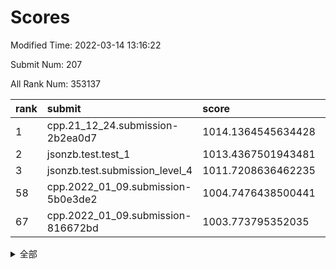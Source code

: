 # Scores

Modified Time: 2022-03-14 13:16:22

Submit Num: 207

All Rank Num: 353137

| rank |               submit               |       score        |       sigma        | pk_num |
| :--- | :--------------------------------- | :----------------- | :----------------- | :----- |
| 1    | cpp.21_12_24.submission-2b2ea0d7   | 1014.1364545634428 | 0.8208771632396831 | 6825   |
| 2    | jsonzb.test.test_1                 | 1013.4367501943481 | 0.8070975034754349 | 6825   |
| 3    | jsonzb.test.submission_level_4     | 1011.7208636462235 | 0.7921826981589994 | 6824   |
| 58   | cpp.2022_01_09.submission-5b0e3de2 | 1004.7476438500441 | 0.7248605824683261 | 6829   |
| 67   | cpp.2022_01_09.submission-816672bd | 1003.773795352035  | 0.7117501943376338 | 6828   |


<details>
<summary>全部</summary>

| rank |                 submit                 |       score        |       sigma        | pk_num |
| :--- | :------------------------------------- | :----------------- | :----------------- | :----- |
| 1    | cpp.21_12_24.submission-2b2ea0d7       | 1014.1364545634428 | 0.8208771632396831 | 6825   |
| 2    | jsonzb.test.test_1                     | 1013.4367501943481 | 0.8070975034754349 | 6825   |
| 3    | jsonzb.test.submission_level_4         | 1011.7208636462235 | 0.7921826981589994 | 6824   |
| 4    | gobigger.level_3.submission_level_3_29 | 1011.5807720611185 | 0.7562774160372558 | 6827   |
| 5    | gobigger.level_3.submission_level_3_12 | 1011.4921391292545 | 0.7816899923314707 | 6829   |
| 6    | gobigger.level_3.submission_level_3_18 | 1011.4694418087721 | 0.7407436995978147 | 6825   |
| 7    | gobigger.level_3.submission_level_3_38 | 1011.3366052695178 | 0.7648045077174424 | 6824   |
| 8    | gobigger.level_3.submission_level_3_5  | 1011.0709674597507 | 0.7765992130907212 | 6825   |
| 9    | gobigger.level_3.submission_level_3_27 | 1010.8978920611519 | 0.7669715226397766 | 6825   |
| 10   | gobigger.level_3.submission_level_3_48 | 1010.776546150966  | 0.7588429334803763 | 6820   |
| 11   | gobigger.level_3.submission_level_3_41 | 1010.7516839401528 | 0.7532252483213232 | 6819   |
| 12   | gobigger.level_3.submission_level_3_49 | 1010.711432086692  | 0.80030313465501   | 6825   |
| 13   | gobigger.level_3.submission_level_3_33 | 1010.6894031819911 | 0.7835592359651504 | 6829   |
| 14   | gobigger.level_3.submission_level_3_19 | 1010.6182841400117 | 0.7690699355337471 | 6823   |
| 15   | gobigger.level_3.submission_level_3_2  | 1010.5289300307828 | 0.7702839350626676 | 6823   |
| 16   | gobigger.level_3.submission_level_3_47 | 1010.5269077525453 | 0.7555869925310083 | 6826   |
| 17   | gobigger.level_3.submission_level_3_36 | 1010.51319708458   | 0.7661958493454916 | 6822   |
| 18   | gobigger.level_3.submission_level_3_13 | 1010.4763229404211 | 0.7774797219862882 | 6821   |
| 19   | gobigger.level_3.submission_level_3_30 | 1010.4508914242111 | 0.7632441785592096 | 6824   |
| 20   | gobigger.level_3.submission_level_3_14 | 1010.3797591731369 | 0.79740137031991   | 6829   |
| 21   | gobigger.level_3.submission_level_3_6  | 1010.3637584359653 | 0.7679058261730609 | 6826   |
| 22   | gobigger.level_3.submission_level_3_43 | 1010.3497227742985 | 0.764760775675851  | 6823   |
| 23   | gobigger.level_3.submission_level_3_35 | 1010.3431951409566 | 0.7419946463286342 | 6824   |
| 24   | gobigger.level_3.submission_level_3_11 | 1010.3271171469648 | 0.7536178447676293 | 6818   |
| 25   | gobigger.level_3.submission_level_3_3  | 1010.2642771330264 | 0.7480956802241017 | 6824   |
| 26   | gobigger.level_3.submission_level_3_46 | 1010.1928175386097 | 0.789735042566345  | 6820   |
| 27   | gobigger.level_3.submission_level_3_34 | 1010.1763315271075 | 0.7629972476256158 | 6828   |
| 28   | gobigger.level_3.submission_level_3_37 | 1010.1473319935731 | 0.7592425938331555 | 6827   |
| 29   | gobigger.level_3.submission_level_3_22 | 1010.1449713128784 | 0.7560647520612493 | 6827   |
| 30   | gobigger.level_3.submission_level_3_42 | 1010.1363009685929 | 0.756280879136909  | 6823   |
| 31   | gobigger.level_3.submission_level_3_20 | 1010.0999317723932 | 0.7403271611131654 | 6822   |
| 32   | gobigger.level_3.submission_level_3_24 | 1010.0681537421084 | 0.7465151585838152 | 6828   |
| 33   | gobigger.level_3.submission_level_3_9  | 1009.9951414817162 | 0.7664079968073043 | 6823   |
| 34   | gobigger.level_3.submission_level_3_15 | 1009.9947426506319 | 0.7378278945166372 | 6820   |
| 35   | gobigger.level_3.submission_level_3_16 | 1009.9733300062848 | 0.7866603850196568 | 6824   |
| 36   | gobigger.level_3.submission_level_3_0  | 1009.9686969238628 | 0.7593317084805429 | 6826   |
| 37   | gobigger.level_3.submission_level_3_1  | 1009.9519790796573 | 0.7387685872214477 | 6827   |
| 38   | gobigger.level_3.submission_level_3_26 | 1009.9257109717221 | 0.760022297614392  | 6826   |
| 39   | gobigger.level_3.submission_level_3_40 | 1009.8786364844711 | 0.7725851737851324 | 6822   |
| 40   | gobigger.level_3.submission_level_3_8  | 1009.7705283852114 | 0.7595766788485416 | 6820   |
| 41   | gobigger.level_3.submission_level_3_32 | 1009.6843247156953 | 0.7445425550795792 | 6822   |
| 42   | gobigger.level_3.submission_level_3_23 | 1009.5093268221594 | 0.7405560556756167 | 6818   |
| 43   | gobigger.level_3.submission_level_3_45 | 1009.4971618643992 | 0.7573886544302992 | 6828   |
| 44   | gobigger.level_3.submission_level_3_4  | 1009.496195713116  | 0.7435339834261717 | 6830   |
| 45   | gobigger.level_3.submission_level_3_10 | 1009.4880199971168 | 0.7611309451227561 | 6831   |
| 46   | gobigger.level_3.submission_level_3_25 | 1009.3095586797419 | 0.7370428925504371 | 6820   |
| 47   | gobigger.level_3.submission_level_3_28 | 1009.2103247036646 | 0.7578115687233026 | 6831   |
| 48   | gobigger.level_3.submission_level_3_31 | 1009.1424711289917 | 0.7455259647716059 | 6824   |
| 49   | gobigger.level_3.submission_level_3_21 | 1009.0064876376503 | 0.7394985162383955 | 6827   |
| 50   | gobigger.level_3.submission_level_3_7  | 1008.9216975540859 | 0.7451708963398397 | 6828   |
| 51   | gobigger.level_3.submission_level_3_44 | 1008.8380603524814 | 0.7296630691951371 | 6821   |
| 52   | gobigger.level_3.submission_level_3_17 | 1008.5784377334749 | 0.7664410237818757 | 6826   |
| 53   | gobigger.level_3.submission_level_3_39 | 1008.4057264643225 | 0.7494562245529559 | 6822   |
| 54   | gobigger.level_1.submission_level_1_14 | 1005.530622925294  | 0.715637803132077  | 6825   |
| 55   | gobigger.level_1.submission_level_1_9  | 1005.0302580969739 | 0.724532886735193  | 6825   |
| 56   | gobigger.level_1.submission_level_1_44 | 1004.8968884278397 | 0.7301205360048743 | 6828   |
| 57   | gobigger.level_1.submission_level_1_41 | 1004.8439183011301 | 0.7291392578741656 | 6818   |
| 58   | cpp.2022_01_09.submission-5b0e3de2     | 1004.7476438500441 | 0.7248605824683261 | 6829   |
| 59   | gobigger.level_1.submission_level_1_0  | 1004.4947212740441 | 0.7158346353290255 | 6820   |
| 60   | gobigger.level_1.submission_level_1_6  | 1004.4931111895584 | 0.7235756375895586 | 6820   |
| 61   | gobigger.level_1.submission_level_1_40 | 1004.2075150746751 | 0.727410267648861  | 6817   |
| 62   | gobigger.level_1.submission_level_1_25 | 1003.9985443926109 | 0.7151723784880324 | 6826   |
| 63   | gobigger.level_1.submission_level_1_11 | 1003.9936461675    | 0.7248044803250475 | 6824   |
| 64   | gobigger.level_1.submission_level_1_46 | 1003.9416658017745 | 0.7207392726695516 | 6825   |
| 65   | gobigger.level_1.submission_level_1_28 | 1003.9344831918796 | 0.7253155205902952 | 6817   |
| 66   | gobigger.level_1.submission_level_1_13 | 1003.8122925260018 | 0.7312689117338307 | 6824   |
| 67   | cpp.2022_01_09.submission-816672bd     | 1003.773795352035  | 0.7117501943376338 | 6828   |
| 68   | gobigger.level_1.submission_level_1_3  | 1003.7555849351489 | 0.7109676418367663 | 6822   |
| 69   | gobigger.level_1.submission_level_1_31 | 1003.667540843185  | 0.7230242637847755 | 6827   |
| 70   | gobigger.level_1.submission_level_1_12 | 1003.5708063901767 | 0.7185335177617498 | 6826   |
| 71   | gobigger.level_1.submission_level_1_26 | 1003.5664058476932 | 0.7110980235648683 | 6830   |
| 72   | gobigger.level_1.submission_level_1_33 | 1003.5479300594213 | 0.7216050339502379 | 6822   |
| 73   | gobigger.level_1.submission_level_1_7  | 1003.5375635672281 | 0.7107529072301212 | 6817   |
| 74   | gobigger.level_1.submission_level_1_2  | 1003.5193813321135 | 0.7275053909935433 | 6824   |
| 75   | gobigger.level_1.submission_level_1_10 | 1003.4849954323664 | 0.7175736754887411 | 6826   |
| 76   | gobigger.level_1.submission_level_1_22 | 1003.4787342769317 | 0.7132337066659372 | 6819   |
| 77   | gobigger.level_1.submission_level_1_18 | 1003.4125079671375 | 0.7034859685592589 | 6823   |
| 78   | gobigger.level_1.submission_level_1_29 | 1003.3950019850515 | 0.713137401966644  | 6822   |
| 79   | gobigger.level_1.submission_level_1_1  | 1003.2371234963508 | 0.7120742012126353 | 6823   |
| 80   | gobigger.level_1.submission_level_1_42 | 1003.2081883335194 | 0.7111259454560843 | 6827   |
| 81   | gobigger.level_1.submission_level_1_17 | 1003.1610599117752 | 0.7145824271973005 | 6822   |
| 82   | gobigger.level_1.submission_level_1_21 | 1003.1389515415965 | 0.7190685864052865 | 6828   |
| 83   | gobigger.level_1.submission_level_1_37 | 1003.1171652183051 | 0.7251623982021421 | 6821   |
| 84   | gobigger.level_1.submission_level_1_47 | 1003.1148204655208 | 0.7122673989912774 | 6823   |
| 85   | gobigger.level_1.submission_level_1_32 | 1003.0783171612148 | 0.721764176350409  | 6824   |
| 86   | gobigger.level_1.submission_level_1_48 | 1003.0540802797719 | 0.7185454902119784 | 6823   |
| 87   | gobigger.level_1.submission_level_1_16 | 1003.051474860124  | 0.7135215066966308 | 6819   |
| 88   | gobigger.level_1.submission_level_1_35 | 1003.0514277694078 | 0.7297358324573493 | 6822   |
| 89   | gobigger.level_1.submission_level_1_4  | 1003.0259935499664 | 0.7117402830466039 | 6827   |
| 90   | gobigger.level_1.submission_level_1_27 | 1002.9861811459721 | 0.718498442844942  | 6827   |
| 91   | gobigger.level_1.submission_level_1_49 | 1002.9793937626397 | 0.7098473642323514 | 6820   |
| 92   | gobigger.level_1.submission_level_1_30 | 1002.8507345311034 | 0.714353718146776  | 6821   |
| 93   | gobigger.level_1.submission_level_1_23 | 1002.693668113777  | 0.7261052431604424 | 6823   |
| 94   | gobigger.level_1.submission_level_1_20 | 1002.6626852544737 | 0.7093343424668516 | 6826   |
| 95   | gobigger.level_1.submission_level_1_45 | 1002.5913318075899 | 0.711949400254977  | 6825   |
| 96   | gobigger.level_1.submission_level_1_5  | 1002.5761076079739 | 0.7118456575466146 | 6821   |
| 97   | gobigger.level_1.submission_level_1_15 | 1002.5391193604161 | 0.7069675384931121 | 6825   |
| 98   | gobigger.level_1.submission_level_1_34 | 1002.5141551819594 | 0.7141853567606119 | 6826   |
| 99   | gobigger.level_1.submission_level_1_43 | 1002.4331878910782 | 0.7157474354780963 | 6822   |
| 100  | gobigger.level_1.submission_level_1_39 | 1002.4222890054705 | 0.7158482177774116 | 6824   |
| 101  | gobigger.level_1.submission_level_1_19 | 1002.2866709951239 | 0.7125619056850646 | 6825   |
| 102  | gobigger.level_1.submission_level_1_36 | 1002.236135121096  | 0.7182664340496202 | 6822   |
| 103  | gobigger.level_1.submission_level_1_8  | 1001.8163150202085 | 0.7125202701154639 | 6822   |
| 104  | gobigger.level_1.submission_level_1_38 | 1001.6582344963323 | 0.7111569744245355 | 6824   |
| 105  | gobigger.level_1.submission_level_1_24 | 1001.3767690646499 | 0.7108272332861726 | 6829   |
| 106  | gobigger.random.submission_random_39   | 997.0060874221946  | 0.7225971909197336 | 6823   |
| 107  | gobigger.random.submission_random_19   | 996.8840653202334  | 0.7159730833665695 | 6818   |
| 108  | gobigger.random.submission_random_35   | 996.857548125488   | 0.7186771256989714 | 6826   |
| 109  | gobigger.random.submission_random_36   | 996.8508275456813  | 0.7097470862281353 | 6824   |
| 110  | gobigger.random.submission_random_2    | 996.7709860625588  | 0.7045371801063125 | 6826   |
| 111  | gobigger.random.submission_random_47   | 996.7591660252756  | 0.7113264099761805 | 6826   |
| 112  | gobigger.random.submission_random_0    | 996.6942434187027  | 0.7141013320728822 | 6826   |
| 113  | gobigger.random.submission_random_9    | 996.6862159695667  | 0.713481849186662  | 6821   |
| 114  | gobigger.random.submission_random_32   | 996.674554708343   | 0.7190327455730334 | 6825   |
| 115  | gobigger.random.submission_random_40   | 996.6529048990567  | 0.7186979300605763 | 6818   |
| 116  | gobigger.random.submission_random_13   | 996.650975147583   | 0.708154311339182  | 6829   |
| 117  | gobigger.random.submission_random_29   | 996.6501619502716  | 0.7111638638731292 | 6820   |
| 118  | gobigger.random.submission_random_38   | 996.5692466714036  | 0.7157552630753959 | 6823   |
| 119  | gobigger.random.submission_random_21   | 996.5616362946863  | 0.6996553754670484 | 6826   |
| 120  | gobigger.random.submission_random_8    | 996.5212914714485  | 0.6947040893742826 | 6823   |
| 121  | gobigger.random.submission_random_17   | 996.5055017897238  | 0.7075618075657394 | 6824   |
| 122  | gobigger.random.submission_random_42   | 996.3691482340844  | 0.7056632939193065 | 6826   |
| 123  | gobigger.random.submission_random_14   | 996.3495746556165  | 0.7030016906924482 | 6822   |
| 124  | gobigger.random.submission_random_41   | 996.2432768250919  | 0.7002917131973597 | 6826   |
| 125  | gobigger.random.submission_random_34   | 996.236447755066   | 0.7255269828914845 | 6822   |
| 126  | gobigger.random.submission_random_28   | 996.2074671506911  | 0.7061995757644902 | 6823   |
| 127  | gobigger.random.submission_random_48   | 996.1651115901475  | 0.7064927537109911 | 6824   |
| 128  | gobigger.random.submission_random_22   | 996.1364549313408  | 0.7123449461232793 | 6830   |
| 129  | gobigger.random.submission_random_43   | 995.8934525481827  | 0.7133730653013938 | 6820   |
| 130  | gobigger.random.submission_random_44   | 995.8541506157922  | 0.7130956004102799 | 6823   |
| 131  | gobigger.random.submission_random_37   | 995.8435996638353  | 0.7041837694896047 | 6827   |
| 132  | gobigger.random.submission_random_25   | 995.8318874626657  | 0.7051270014925363 | 6824   |
| 133  | gobigger.random.submission_random_20   | 995.8298134442488  | 0.7172339754441146 | 6824   |
| 134  | gobigger.random.submission_random_49   | 995.8229088372077  | 0.7058414089310753 | 6823   |
| 135  | gobigger.random.submission_random_11   | 995.808871480268   | 0.701575386392463  | 6821   |
| 136  | gobigger.random.submission_random_23   | 995.7405881189966  | 0.7095358932523261 | 6826   |
| 137  | gobigger.random.submission_random_45   | 995.7168289330774  | 0.7089927984872814 | 6824   |
| 138  | gobigger.random.submission_random_33   | 995.7096433168347  | 0.7166023811083653 | 6825   |
| 139  | gobigger.random.submission_random_26   | 995.6911858897321  | 0.7089821011445462 | 6823   |
| 140  | gobigger.random.submission_random_1    | 995.6719826897489  | 0.7077505216809352 | 6821   |
| 141  | gobigger.random.submission_random_7    | 995.6322761644257  | 0.7116340495921357 | 6827   |
| 142  | gobigger.random.submission_random_6    | 995.5969794672374  | 0.7264240514075804 | 6824   |
| 143  | gobigger.random.submission_random_24   | 995.5760239020453  | 0.7194568722983092 | 6822   |
| 144  | gobigger.random.submission_random_10   | 995.5471512766767  | 0.7079085297170157 | 6825   |
| 145  | gobigger.random.submission_random_27   | 995.4429472700677  | 0.710206228142121  | 6824   |
| 146  | gobigger.random.submission_random_15   | 995.3863408965948  | 0.6959326064387046 | 6824   |
| 147  | gobigger.random.submission_random_18   | 995.3637937125353  | 0.7124300997473794 | 6823   |
| 148  | gobigger.random.submission_random_30   | 995.3431079435614  | 0.7249312719550555 | 6825   |
| 149  | gobigger.random.submission_random_3    | 995.2792075695324  | 0.7162174716873498 | 6825   |
| 150  | gobigger.random.submission_random_5    | 995.277646247863   | 0.7290919036559771 | 6826   |
| 151  | gobigger.random.submission_random_16   | 995.2230889202954  | 0.7206513038887066 | 6823   |
| 152  | gobigger.random.submission_random_12   | 995.2029776132157  | 0.7180809605313562 | 6827   |
| 153  | gobigger.random.submission_random_46   | 995.1974446280641  | 0.7063448826397648 | 6818   |
| 154  | gobigger.random.submission_random_4    | 995.0181835405449  | 0.7297295406594054 | 6824   |
| 155  | gobigger.random.submission_random_31   | 994.8304317836753  | 0.725793725488299  | 6821   |
| 156  | gobigger.level_2.submission_level_2_27 | 993.8144007655716  | 0.7480595528576667 | 6821   |
| 157  | gobigger.level_2.submission_level_2_45 | 993.77716681437    | 0.75495178270978   | 6823   |
| 158  | gobigger.level_2.submission_level_2_6  | 993.6989198528196  | 0.7251672347291077 | 6824   |
| 159  | gobigger.level_2.submission_level_2_14 | 993.4282397195697  | 0.7369679607358514 | 6825   |
| 160  | gobigger.level_2.submission_level_2_35 | 993.3386824829106  | 0.7485747390930527 | 6820   |
| 161  | gobigger.level_2.submission_level_2_20 | 993.0581951692542  | 0.7573503251623246 | 6825   |
| 162  | gobigger.level_2.submission_level_2_30 | 993.0358811532441  | 0.7284400161418184 | 6824   |
| 163  | gobigger.level_2.submission_level_2_11 | 992.9312137776578  | 0.7354443848717345 | 6822   |
| 164  | gobigger.level_2.submission_level_2_49 | 992.8125849827412  | 0.7491860252311489 | 6825   |
| 165  | gobigger.level_2.submission_level_2_43 | 992.8096568689367  | 0.7396977764072983 | 6819   |
| 166  | gobigger.level_2.submission_level_2_2  | 992.7438018888174  | 0.7360486549126947 | 6821   |
| 167  | gobigger.level_2.submission_level_2_22 | 992.6941005188338  | 0.7328497079570162 | 6823   |
| 168  | gobigger.level_2.submission_level_2_17 | 992.6405509318795  | 0.7496809482203135 | 6822   |
| 169  | gobigger.level_2.submission_level_2_34 | 992.5768504801282  | 0.7446112840347986 | 6820   |
| 170  | gobigger.level_2.submission_level_2_46 | 992.4782238024117  | 0.7433110005977845 | 6827   |
| 171  | gobigger.level_2.submission_level_2_44 | 992.4320933407631  | 0.7296477022488089 | 6825   |
| 172  | gobigger.level_2.submission_level_2_1  | 992.4046427850576  | 0.7426281966325641 | 6833   |
| 173  | gobigger.level_2.submission_level_2_47 | 992.3555386472683  | 0.7394485094627375 | 6826   |
| 174  | gobigger.level_2.submission_level_2_39 | 992.3222941300864  | 0.7401880114642009 | 6826   |
| 175  | gobigger.level_2.submission_level_2_16 | 992.2761114168288  | 0.7306936045043697 | 6823   |
| 176  | gobigger.level_2.submission_level_2_3  | 992.1985178224948  | 0.7398880286260429 | 6824   |
| 177  | gobigger.level_2.submission_level_2_42 | 992.1757448914136  | 0.7592988037195377 | 6826   |
| 178  | gobigger.level_2.submission_level_2_5  | 992.092646209392   | 0.7459032963648123 | 6825   |
| 179  | gobigger.level_2.submission_level_2_26 | 992.0805696693727  | 0.7541452797638686 | 6824   |
| 180  | gobigger.level_2.submission_level_2_29 | 992.0516830917444  | 0.7332481512369243 | 6825   |
| 181  | gobigger.level_2.submission_level_2_23 | 992.0364002320084  | 0.7426586220135556 | 6825   |
| 182  | gobigger.level_2.submission_level_2_15 | 991.8708053922405  | 0.7366839159317623 | 6827   |
| 183  | gobigger.level_2.submission_level_2_19 | 991.858693330772   | 0.7473720786795295 | 6823   |
| 184  | gobigger.level_2.submission_level_2_24 | 991.8535976653928  | 0.7467908902486208 | 6826   |
| 185  | gobigger.level_2.submission_level_2_10 | 991.8410688886588  | 0.7351585655663699 | 6820   |
| 186  | gobigger.level_2.submission_level_2_48 | 991.820378322168   | 0.7444020937747308 | 6824   |
| 187  | gobigger.level_2.submission_level_2_13 | 991.7827917936012  | 0.7540944188055185 | 6823   |
| 188  | gobigger.level_2.submission_level_2_4  | 991.6075782448885  | 0.7385134387159885 | 6822   |
| 189  | gobigger.level_2.submission_level_2_21 | 991.4922695136112  | 0.7551454537977939 | 6821   |
| 190  | gobigger.level_2.submission_level_2_8  | 991.4860535031476  | 0.7347010094971707 | 6825   |
| 191  | gobigger.level_2.submission_level_2_7  | 991.3735467930196  | 0.7447513188928341 | 6825   |
| 192  | gobigger.level_2.submission_level_2_28 | 991.2338343627322  | 0.7669232059212289 | 6825   |
| 193  | gobigger.level_2.submission_level_2_33 | 991.1667301847393  | 0.7438889130075338 | 6826   |
| 194  | gobigger.level_2.submission_level_2_25 | 991.0819281213911  | 0.7366035252241625 | 6820   |
| 195  | gobigger.level_2.submission_level_2_0  | 991.0761604161995  | 0.7714988838114191 | 6827   |
| 196  | gobigger.level_2.submission_level_2_31 | 991.0669569148572  | 0.758415069566972  | 6823   |
| 197  | gobigger.level_2.submission_level_2_18 | 990.9798010335485  | 0.758573700554833  | 6821   |
| 198  | gobigger.level_2.submission_level_2_38 | 990.8525492632482  | 0.7449237692311246 | 6822   |
| 199  | gobigger.level_2.submission_level_2_40 | 990.8372791762147  | 0.74754386924926   | 6825   |
| 200  | gobigger.level_2.submission_level_2_32 | 990.7510284179762  | 0.7661676263349158 | 6823   |
| 201  | gobigger.level_2.submission_level_2_12 | 990.7427302820527  | 0.7804000077722697 | 6831   |
| 202  | gobigger.level_2.submission_level_2_41 | 990.6671762161684  | 0.7604241485282589 | 6823   |
| 203  | gobigger.level_2.submission_level_2_36 | 990.6636350438638  | 0.7569577916391896 | 6823   |
| 204  | gobigger.level_2.submission_level_2_37 | 990.6527965241269  | 0.7495544266243829 | 6821   |
| 205  | gobigger.level_2.submission_level_2_9  | 990.0805466678958  | 0.7641525202034275 | 6820   |
| 206  | gobigger.none.submission_none_1        | 975.2659797785623  | 1.5510164175659802 | 6824   |
| 207  | gobigger.none.submission_none_0        | 974.8687818355029  | 1.6433679699103596 | 6827   |

</details>